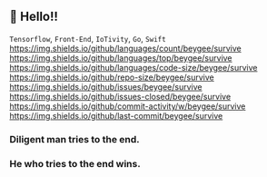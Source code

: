 ## 👋 Hello!!<br />
`Tensorflow`, `Front-End`, `IoTivity`, `Go`, `Swift`
https://img.shields.io/github/languages/count/beygee/survive 
https://img.shields.io/github/languages/top/beygee/survive
https://img.shields.io/github/languages/code-size/beygee/survive
https://img.shields.io/github/repo-size/beygee/survive
https://img.shields.io/github/issues/beygee/survive
https://img.shields.io/github/issues-closed/beygee/survive
https://img.shields.io/github/commit-activity/w/beygee/survive
https://img.shields.io/github/last-commit/beygee/survive
<br />
### Diligent man tries to the end.
### He who tries to the end wins.
